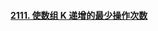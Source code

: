 #### [2111. 使数组 K 递增的最少操作次数](https://leetcode-cn.com/problems/minimum-operations-to-make-the-array-k-increasing/)

